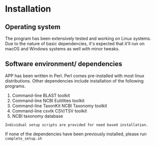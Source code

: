# Installation

## Operating system

The program has been extensively tested and working on Linux systems. Due to the nature of basic dependencies, it's expected that it'll run on macOS and Windows systems as well with minor tweaks.

##  Software environment/ dependencies
 APP has been written in Perl. Perl comes pre-installed with most linux distributions. 
 Other dependencies include installation of the following programs.
 1. Command-line BLAST toolkit
 2. Command-line NCBI Eutilities toolkit
 3. Command-line TaxonKit NCBI Taxonomy toolkit
 4. Command-line csvtk CSV/TSV toolkit
 5. NCBI taxonomy database
```
Individual setup scripts are provided for need based installation.
```

If none of the dependencies have been previously installed, please run `complete_setup.sh`



